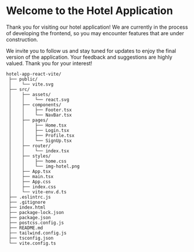# Welcome to the Hotel Application

Thank you for visiting our hotel application! We are currently in the process of developing the frontend, so you may encounter features that are under construction.

We invite you to follow us and stay tuned for updates to enjoy the final version of the application. Your feedback and suggestions are highly valued. Thank you for your interest!


```
hotel-app-react-vite/ 
 ├── public/ 
 │    └── vite.svg
 ├── src/
 │    ├── assets/
 │    │    └── react.svg
 │    ├── components/
 │    │    ├── Footer.tsx
 │    │    └── NavBar.tsx
 │    ├── pages/
 │    │    ├── Home.tsx
 │    │    ├── Login.tsx
 │    │    ├── Profile.tsx
 │    │    └── SignUp.tsx
 │    ├── router/
 │    │    └── index.tsx
 │    ├── styles/
 │    │    ├── home.css
 │    │    └── img-hotel.png
 │    ├── App.tsx
 │    ├── main.tsx
 │    ├── App.css
 │    ├── index.css
 │    └── vite-env.d.ts
 ├── .eslintrc.js
 ├── .gitignore
 ├── index.html
 ├── package-lock.json
 ├── package.json
 ├── postcss.config.js
 ├── README.md
 ├── tailwind.config.js
 ├── tsconfig.json
 └── vite.config.ts

